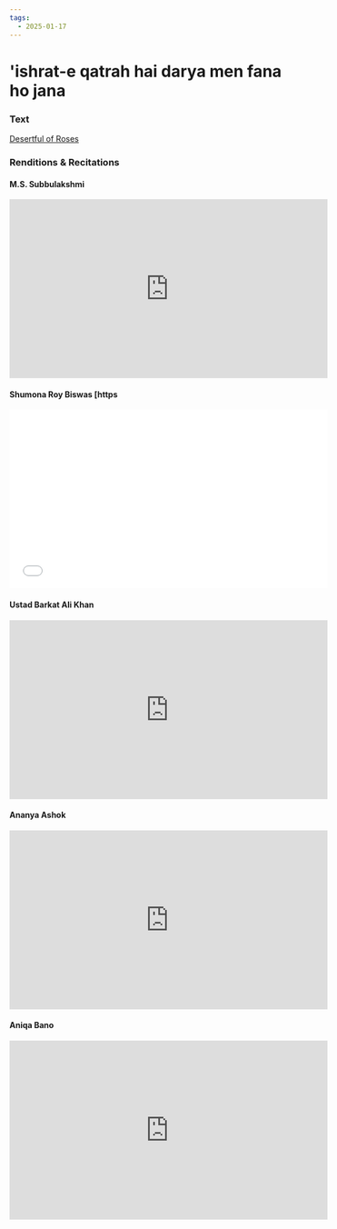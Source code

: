 ```yaml
---
tags:
  - 2025-01-17
---
```

# 'ishrat-e qatrah hai darya men fana ho jana

### Text
[Desertful of Roses](https://franpritchett.com/00ghalib/048/index_048.html)

### Renditions & Recitations

#### M.S. Subbulakshmi

<iframe width="560" height="315" src="https://www.youtube.com/embed/_EbIESRjc2I" title="YouTube video player" frameborder="0" allow="accelerometer; autoplay; clipboard-write; encrypted-media; gyroscope; picture-in-picture" allowfullscreen></iframe>

#### Shumona Roy Biswas [https

<iframe width="560" height="315" src="//www.youtube.com/embed/GJdUVhYhhuI](https://www.youtube.com/embed/GJdUVhYhhuI&t=264s)" title="YouTube video player" frameborder="0" allow="accelerometer; autoplay; clipboard-write; encrypted-media; gyroscope; picture-in-picture" allowfullscreen></iframe>

#### Ustad Barkat Ali Khan

<iframe width="560" height="315" src="https://www.youtube.com/embed/UXyVVba5CaM" title="YouTube video player" frameborder="0" allow="accelerometer; autoplay; clipboard-write; encrypted-media; gyroscope; picture-in-picture" allowfullscreen></iframe>

#### Ananya Ashok

<iframe width="560" height="315" src="https://www.youtube.com/embed/p64XjylnSf8" title="YouTube video player" frameborder="0" allow="accelerometer; autoplay; clipboard-write; encrypted-media; gyroscope; picture-in-picture" allowfullscreen></iframe>

#### Aniqa Bano

<iframe width="560" height="315" src="https://www.youtube.com/embed/-sa0EAYzd_c" title="YouTube video player" frameborder="0" allow="accelerometer; autoplay; clipboard-write; encrypted-media; gyroscope; picture-in-picture" allowfullscreen></iframe>

